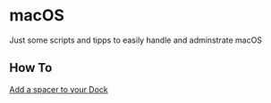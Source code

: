 # macOS

Just some scripts and tipps to easily handle and adminstrate macOS

## How To
[Add a spacer to your Dock](HowTo/Add-spacer-to-Dock.md)
